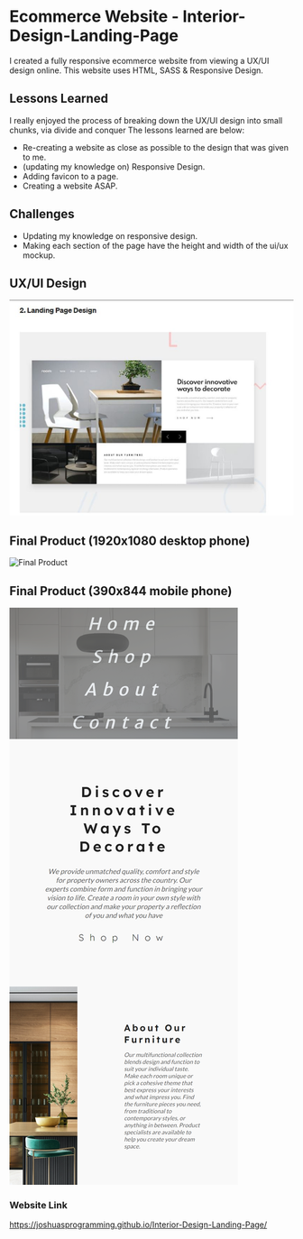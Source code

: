 # Ecommerce Website - Interior-Design-Landing-Page

I created a fully responsive ecommerce website from viewing a UX/UI design online. This website uses HTML, SASS & Responsive Design.

## Lessons Learned

I really enjoyed the process of breaking down the UX/UI design into small chunks, via divide and conquer
The lessons learned are below:

* Re-creating a website as close as possible to the design that was given to me. 
* (updating my knowledge on) Responsive Design.
* Adding favicon to a page. 
* Creating a website ASAP.

## Challenges 

* Updating my knowledge on responsive design.
* Making each section of the page have the height and width of the ui/ux mockup.

## UX/UI Design
![Final Product](https://github.com/JoshuasProgramming/Interior-Design-Landing-Page/blob/main/images/ui%20xdesign.JPG)

## Final Product (1920x1080 desktop phone)
![Final Product](https://github.com/JoshuasProgramming/Interior-Design-Landing-Page/blob/main/images/1920x1080.png)

## Final Product (390x844 mobile phone)
![Final Product](https://github.com/JoshuasProgramming/Interior-Design-Landing-Page/blob/main/images/390x844.png)

### Website Link
https://joshuasprogramming.github.io/Interior-Design-Landing-Page/

